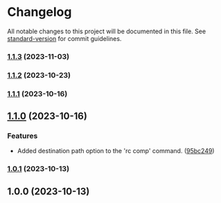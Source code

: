 # Changelog

All notable changes to this project will be documented in this file. See [standard-version](https://github.com/conventional-changelog/standard-version) for commit guidelines.

### [1.1.3](https://github.com/vocoWone/reaux-cli/compare/v1.1.2...v1.1.3) (2023-11-03)

### [1.1.2](https://github.com/vocoWone/reaux-cli/compare/v1.1.1...v1.1.2) (2023-10-23)

### [1.1.1](https://github.com/vocoWone/reaux-cli/compare/v1.1.0...v1.1.1) (2023-10-16)

## [1.1.0](https://github.com/vocoWone/reaux-cli/compare/v1.0.1...v1.1.0) (2023-10-16)


### Features

* Added destination path option to the 'rc comp' command. ([95bc249](https://github.com/vocoWone/reaux-cli/commit/95bc24960b2b17abfe8725cd4e9fffcb36643d7f))

### [1.0.1](https://github.com/vocoWone/reaux-cli/compare/v1.0.0...v1.0.1) (2023-10-13)

## 1.0.0 (2023-10-13)
